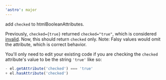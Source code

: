 ```yaml
---
'astro': major
---
```


add `checked` to htmlBooleanAttributes.

Previously, `checked={true}` returned `checked="true"`, which is considered [invalid](https://html.spec.whatwg.org/#boolean-attributes).
Now, this should return `checked` only. 
Note: Falsy values would omit the attribute, which is correct behavior.

You'll only need to edit your existing code if you are checking the `checked` attribute's value to be the string `'true'` like so:
```js
- el.getAttribute('checked') === 'true'
+ el.hasAttribute('checked')
```